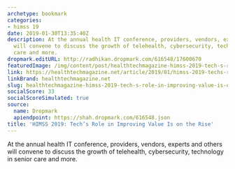```yaml
---
archetype: bookmark
categories:
- himss 19
date: 2019-01-30T13:35:40Z
description: At the annual health IT conference, providers, vendors, experts and others
  will convene to discuss the growth of telehealth, cybersecurity, technology in senior
  care and more.
dropmark.editURL: http://radhikan.dropmark.com/616548/17600670
featuredImage: /img/content/post/healthtechmagazine-himss-2019-tech-s-role-in-improving-value-is-on-the-rise.jpg
link: https://healthtechmagazine.net/article/2019/01/himss-2019-techs-role-improving-value-rise
linkBrand: healthtechmagazine.net
slug: healthtechmagazine-himss-2019-tech-s-role-in-improving-value-is-on-the-rise
socialScore: 33
socialScoreSimulated: true
source:
  name: Dropmark
  apiendpoint: https://shah.dropmark.com/616548.json
title: 'HIMSS 2019: Tech’s Role in Improving Value Is on the Rise'
---
```

At the annual health IT conference, providers, vendors, experts and others will convene to discuss the growth of telehealth, cybersecurity, technology in senior care and more.